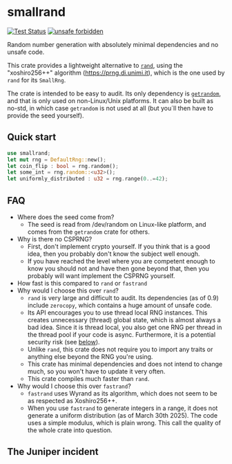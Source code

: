 smallrand
=========

[![Test Status](https://github.com/hpenne/smallrand/actions/workflows/rust.yml/badge.svg?event=push)](https://github.com/hpenne/smallrand/actions)
[![unsafe forbidden](https://img.shields.io/badge/unsafe-forbidden-success.svg)](https://github.com/rust-secure-code/safety-dance/)

Random number generation with absolutely minimal dependencies and no unsafe code.

This crate provides a lightweight alternative to [`rand`](https://crates.io/crates/rand), using the "xoshiro256++"
algorithm (<https://prng.di.unimi.it>), which is the one used by `rand` for its `SmallRng`.

The crate is intended to be easy to audit. Its only dependency is [`getrandom`](https://crates.io/crates/getrandom), and
that is only used on non-Linux/Unix platforms. It can also be built as no-std, in which case `getrandom` is not used at
all (but you´ll then have to provide the seed yourself).

Quick start
-----

```rust
use smallrand;
let mut rng = DefaultRng::new();
let coin_flip : bool = rng.random();
let some_int = rng.random::<u32>();
let uniformly_distributed : u32 = rng.range(0..=42);
```

FAQ
---

* Where does the seed come from?
    - The seed is read from /dev/random on Linux-like platform, and comes from the `getrandom` crate for others.
* Why is there no CSPRNG?
    - First, don't implement crypto yourself. If you think that is a good idea, then you probably don't know the subject
      well enough.
    - If you have reached the level where you are competent enough to know you should not and have then gone beyond
      that, then you probably will want implement the CSPRNG yourself.
* How fast is this compared to `rand` or `fastrand`
* Why would I choose this over `rand`?
    - `rand` is very large and difficult to audit. Its dependencies (as of 0.9) include `zerocopy`, which contains a
      huge amount of unsafe code.
    - Its API encourages you to use thread local RNG instances. This creates unnecessary (thread) global state, which is
      almost always a bad idea. Since it is thread local, you also get one RNG per thread in the thread pool if your code is
      async. Furthermore, it is a potential security risk (see [below](#the-juniper-incident)).
    - Unlike `rand`, this crate does not require you to import any traits or anything else beyond the RNG you're using.
    - This crate has minimal dependencies and does not intend to change much, so you won't have to update it very often.
    - This crate compiles much faster than `rand`.
* Why would I choose this over `fastrand`?
    - `fastrand` uses Wyrand as its algorithm, which does not seem to be as respected as Xoshiro256++.
    - When you use `fastrand` to generate integers in a range, it does not generate a uniform distribution (as of March
      30th 2025). The code uses a simple modulus, which is plain wrong. This call the quality of the whole crate into
      question.

## The Juniper incident

